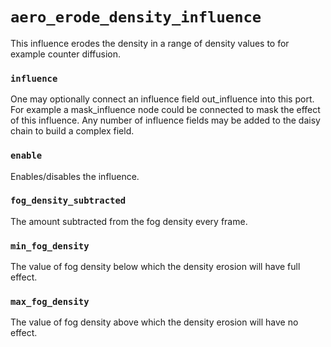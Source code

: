 # `aero_erode_density_influence`
This influence erodes the density in a range of density values to for example counter diffusion.

### `influence` 
One may optionally connect an influence field out_influence into this port. For example a mask_influence node could be connected to mask the effect of this influence. Any number of influence fields may be added to the daisy chain to build a complex field.

### `enable` 

Enables/disables the influence.

### `fog_density_subtracted` 
The amount subtracted from the fog density every frame.

### `min_fog_density` 
The value of fog density below which the density erosion will have full effect.

### `max_fog_density`
The value of fog density above which the density erosion will have no effect.

